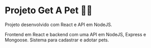 # Projeto Get A Pet 🐶😺
Projeto desenvolvido com React e API em NodeJS.

Frontend em React e backend com uma API em NodeJS, Express e Mongoose.
Sistema para cadastrar e adotar pets.
